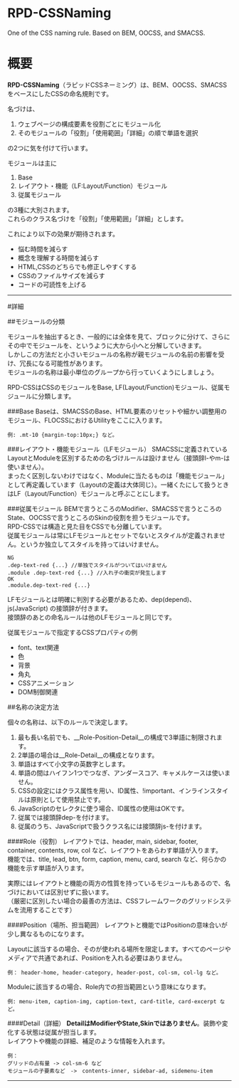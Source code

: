 # RPD-CSSNaming
One of the CSS naming rule. Based on BEM, OOCSS, and SMACSS.

# 概要
__RPD-CSSNaming__（ラピッドCSSネーミング）は、BEM、OOCSS、SMACSSをベースにしたCSSの命名規則です。  

名づけは、

1. ウェブページの構成要素を役割ごとにモジュール化
1. そのモジュールの「役割」「使用範囲」「詳細」の順で単語を選択

の2つに気を付けて行います。

モジュールは主に  

1. Base
1. レイアウト・機能（LF:Layout/Function）モジュール
1. 従属モジュール

の3種に大別されます。  
これらのクラス名づけを「役割」「使用範囲」「詳細」とします。

これにより以下の効果が期待されます。

* 悩む時間を減らす
* 概念を理解する時間を減らす
* HTML,CSSのどちらでも修正しやすくする
* CSSのファイルサイズを減らす
* コードの可読性を上げる

----

#詳細

##モジュールの分類

モジュールを抽出するとき、一般的には全体を見て、ブロックに分けて、さらにその中でモジュールを、というように大から小へと分解していきます。  
しかしこの方法だと小さいモジュールの名称が親モジュールの名前の影響を受け、冗長になる可能性があります。  
モジュールの名称は最小単位のグループから行っていくようにしましょう。

RPD-CSSはCSSのモジュールをBase, LF(Layout/Function)モジュール、従属モジュールに分類します。

###Base
Baseは、SMACSSのBase、HTML要素のリセットや細かい調整用のモジュール、FLOCSSにおけるUtilityをここに入ります。

    例: .mt-10 {margin-top:10px;} など。

###レイアウト・機能モジュール（LFモジュール）
SMACSSに定義されているLayoutとModuleを区別するための名づけルールは設けません（接頭辞l-やm-は使いません）。  
まったく区別しないわけではなく、Moduleに当たるものは「機能モジュール」として再定義しています（Layoutの定義は大体同じ）。一緒くたにして扱うときはLF（Layout/Function）モジュールと呼ぶことにします。  

###従属モジュール
BEMで言うところのModifier、SMACSSで言うところのState、OOCSSで言うところのSkinの役割を担うモジュールです。  
RPD-CSSでは構造と見た目をCSSでも分離しています。  
従属モジュールは常にLFモジュールとセットでないとスタイルが定義されません。というか独立してスタイルを持ってはいけません。  

    NG  
    .dep-text-red {...} //単独でスタイルがついてはいけません  
    .module .dep-text-red {...} //入れ子の衝突が発生します  
    OK  
    .module.dep-text-red {...}  


LFモジュールとは明確に判別する必要があるため、dep(depend)、js(JavaScript) の接頭辞が付きます。  
接頭辞のあとの命名ルールは他のLFモジュールと同じです。

従属モジュールで指定するCSSプロパティの例

* font、text関連
* 色
* 背景
* 角丸
* CSSアニメーション
* DOM制御関連




##名称の決定方法

個々の名称は、以下のルールで決定します。

1. 最も長い名前でも、__Role-Position-Detail__の構成で3単語に制限されます。
2. 2単語の場合は__Role-Detail__の構成となります。
3. 単語はすべて小文字の英数字とします。
4. 単語の間はハイフン1つでつなぎ、アンダースコア、キャメルケースは使いません。
5. CSSの設定にはクラス属性を用い、ID属性、!important、インラインスタイルは原則として使用禁止です。
6. JavaScriptのセレクタに使う場合、ID属性の使用はOKです。
7. 従属では接頭辞dep-を付けます。
8. 従属のうち、JavaScriptで扱うクラス名には接頭辞js-を付けます。



####Role（役割）
レイアウトでは、header, main, sidebar, footer,　container, contents, row, col など、レイアウトをあらわす単語が入ります。  
機能では、title, lead, btn, form, caption, menu, card, search など、何らかの機能を示す単語が入ります。  

実際にはレイアウトと機能の両方の性質を持っているモジュールもあるので、名づけにおいては区別せずに扱います。  
（厳密に区別したい場合の最善の方法は、CSSフレームワークのグリッドシステムを流用することです）

####Position（場所、担当範囲）
レイアウトと機能ではPositionの意味合いが少し異なるものになります。

Layoutに該当するの場合、そのが使われる場所を限定します。すべてのページやメディアで共通であれば、Positionを入れる必要はありません。

    例： header-home, header-category, header-post, col-sm, col-lg など。

Moduleに該当するの場合、Role内での担当範囲という意味になります。

    例: menu-item, caption-img, caption-text, card-title, card-excerpt など。

####Detail（詳細）
__DetailはModifierやState,Skinではありません__。装飾や変化する状態は従属が担当します。  
レイアウトや機能の詳細、補足のような情報を入れます。

    例：  
    グリッドの占有量 -> col-sm-6 など  
    モジュールの子要素など　->　contents-inner, sidebar-ad, sidemenu-item



----